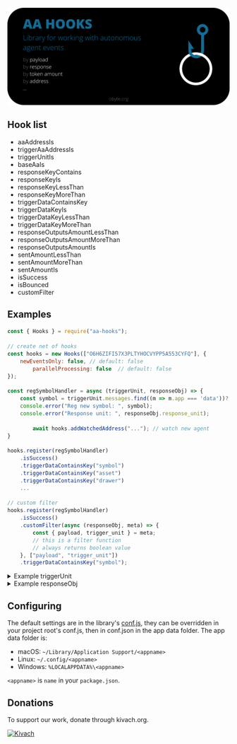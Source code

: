 
![AA hooks](/public/img.svg)


## Hook list
- aaAddressIs
- triggerAaAddressIs
- triggerUnitIs
- baseAaIs
- responseKeyContains
- responseKeyIs
- responseKeyLessThan
- responseKeyMoreThan
- triggerDataContainsKey
- triggerDataKeyIs
- triggerDataKeyLessThan
- triggerDataKeyMoreThan
- responseOutputsAmountLessThan
- responseOutputsAmountMoreThan
- responseOutputsAmountIs
- sentAmountLessThan
- sentAmountMoreThan
- sentAmountIs
- isSuccess
- isBounced
- customFilter

## Examples

```js
const { Hooks } = require("aa-hooks");

// create net of hooks
const hooks = new Hooks(["O6H6ZIFI57X3PLTYHOCVYPP5A553CYFQ"], {
    newEventsOnly: false, // default: false
		parallelProcessing: false  // default: false
});

const regSymbolHandler = async (triggerUnit, responseObj) => {
    const symbol = triggerUnit.messages.find((m => m.app === 'data'))?.payload?.symbol;
    console.error("Reg new symbol: ", symbol);
    console.error("Response unit: ", responseObj.response_unit);

		await hooks.addWatchedAddress("..."); // watch new agent
}

hooks.register(regSymbolHandler)
    .isSuccess()
    .triggerDataContainsKey("symbol")
    .triggerDataContainsKey("asset")
    .triggerDataContainsKey("drawer")
    ...
    
// custom filter
hooks.register(regSymbolHandler)
    .isSuccess()
    .customFilter(async (responseObj, meta) => {
        const { payload, trigger_unit } = meta;
        // this is a filter function
        // always returns boolean value
    }, ["payload", "trigger_unit"])
    .triggerDataContainsKey("symbol");
```


<details>
  <summary>Example triggerUnit</summary>

  ```json
{
	"version": "3.0t",
	"alt": "2",
	"messages": [
		{
			"app": "data",
			"payload_location": "inline",
			"payload": {
				"asset": "tZgXWTAv+1v1Ow4pMEVFFNlZAobGxMm2kIcr2dVR68c=",
				"symbol": "ETH3",
				"decimals": 8,
				"description": "ETH on Obyte"
			},
			"payload_hash": "SLL9ew+vIImeuk88nh78xav/kNsp5DgvZU/JwW8g+9w="
		},
		{
			"app": "payment",
			"payload_location": "inline",
			"payload_hash": "aEoZ8aNjru503wcW8D2FtfEVlJ0vI8H138afFegz5kI=",
			"payload": {
				"inputs": [
					{
						"unit": "EgJcb2OejlGnCceBGy/ToQMl4AGJpcMfnvzqLA7le+k=",
						"message_index": 0,
						"output_index": 1
					}
				],
				"outputs": [
					{
						"address": "O6H6ZIFI57X3PLTYHOCVYPP5A553CYFQ",
						"amount": 100000000
					},
					{
						"address": "TNM2YRTJOANVGXMCFOH2FBVC3KYHZ4O6",
						"amount": 999999047
					}
				]
			}
		}
	],
	"authors": [
		{
			"address": "TNM2YRTJOANVGXMCFOH2FBVC3KYHZ4O6",
			"authentifiers": {
				"r": "eypr8bDqB5GGj+yVZgGJajMtUfrI6KxFBFh+olGG6XF8EaBtSsss4sryd45oBU7TZB1L9QWZRJeHKWytoIPQRQ=="
			}
			}
	],
	"parent_units": [
		"v+Yp106wJ03H5B/iUET6qIL4ZA/urwckH9y2iaRdnN4="
	],
	"last_ball": "iaI+7i0vUjvxjj5Qyhpv8vcYi8eJE78J5KGRd7ppTSc=",
	"last_ball_unit": "Mf1h7ObKs1unBiKCcnluHZjKa6qO+ODdDMMh/zS+wz0=",
	"timestamp": 1624754674,
	"witness_list_unit": "TvqutGPz3T4Cs6oiChxFlclY92M2MvCvfXR5/FETato=",
	"headers_commission": 452,
	"payload_commission": 501,
	"unit": "o+Xe1O4MfEBz2/3UOPTgc+5PNnpdhEPhhho52Iyf1HM=",
	"main_chain_index": 2045972
}
  ```
</details>

<details>
  <summary>Example responseObj</summary>

  ```json
{
	"mci": 2045972,
	"trigger_address": "TNM2YRTJOANVGXMCFOH2FBVC3KYHZ4O6",
	"aa_address": "O6H6ZIFI57X3PLTYHOCVYPP5A553CYFQ",
	"trigger_unit": "o+Xe1O4MfEBz2/3UOPTgc+5PNnpdhEPhhho52Iyf1HM=",
	"bounced": 0,
	"response_unit": "qYfdrDF0yFtaXv3iM1r0SBOruHAdp4A1rDhpJwXcC1U=",
	"response": {
		"responseVars": {
			"ETH3": "tZgXWTAv+1v1Ow4pMEVFFNlZAobGxMm2kIcr2dVR68c=",
			"tZgXWTAv+1v1Ow4pMEVFFNlZAobGxMm2kIcr2dVR68c=": "ETH3",
			"TNM2YRTJOANVGXMCFOH2FBVC3KYHZ4O6_0_ETH3_tZgXWTAv+1v1Ow4pMEVFFNlZAobGxMm2kIcr2dVR68c=": 100000000,
			"message": "Your description is now the current"
		}
	},
	"timestamp": 1624754674,
	"creation_date": "2021-06-27 00:45:48",
	"objResponseUnit": {
		"version": "3.0t",
		"alt": "2",
		"timestamp": 1624754674,
		"messages": [
			{
				"app": "data",
				"payload": {
					"asset": "tZgXWTAv+1v1Ow4pMEVFFNlZAobGxMm2kIcr2dVR68c=",
					"name": "ETH3",
					"decimals": 8
				},
				"payload_location": "inline",
				"payload_hash": "gRcVodd+gpMN/AMh0e7QsUhhYD2F04ppNBrMaCDUiKc="
			},
			{
				"app": "payment",
				"payload": {
					"outputs": [
						{
							"address": "O6H6ZIFI57X3PLTYHOCVYPP5A553CYFQ",
							"amount": 99999227
						}
					],
					"inputs": [
						{
							"unit": "FF7QEM1urqVa3nsbyPga6z6duE3gZK2nU3yG5x7Nkw8=",
							"message_index": 1,
							"output_index": 0
						}
					]
				},
				"payload_location": "inline",
				"payload_hash": "6ZJLUc4CleXBDL8E38gUXTsG7oPpebMvCM0PZ0DinWk="
			}
		],
		"authors": [
			{
				"address": "O6H6ZIFI57X3PLTYHOCVYPP5A553CYFQ"
			}
		],
		"last_ball_unit": "Mf1h7ObKs1unBiKCcnluHZjKa6qO+ODdDMMh/zS+wz0=",
		"last_ball": "iaI+7i0vUjvxjj5Qyhpv8vcYi8eJE78J5KGRd7ppTSc=",
		"witness_list_unit": "TvqutGPz3T4Cs6oiChxFlclY92M2MvCvfXR5/FETato=",
		"parent_units": [
			"o+Xe1O4MfEBz2/3UOPTgc+5PNnpdhEPhhho52Iyf1HM="
		],
		"headers_commission": 350,
		"payload_commission": 423,
		"unit": "qYfdrDF0yFtaXv3iM1r0SBOruHAdp4A1rDhpJwXcC1U=",
		"main_chain_index": 2046004
	}
}
  ```
</details>

## Configuring

The default settings are in the library's [conf.js](https://github.com/byteball/ocore/blob/master/conf.js), they can be overridden in your project root's conf.js, then in conf.json in the app data folder.  The app data folder is:

* macOS: `~/Library/Application Support/<appname>`
* Linux: `~/.config/<appname>`
* Windows: `%LOCALAPPDATA%\<appname>`

`<appname>` is `name` in your `package.json`.

## Donations

To support our work, donate through kivach.org.

[![Kivach](https://kivach.org/api/banner?repo=byteball/aa-hooks)](https://kivach.org/repo/byteball/aa-hooks)
